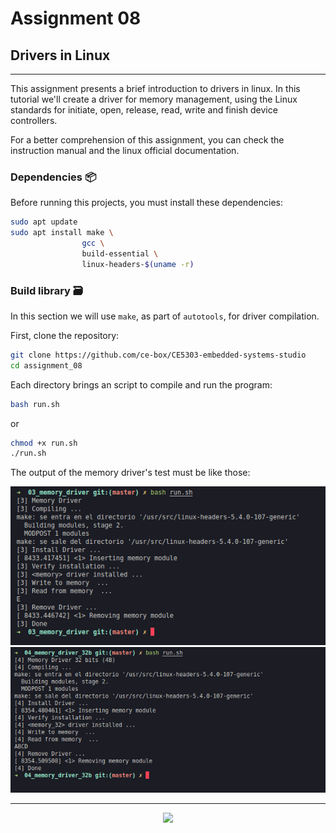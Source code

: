 # Assignment 08

## Drivers in Linux

***

This assignment presents a brief introduction to drivers in linux. In this tutorial we'll create a driver for memory management, using the Linux standards for initiate, open, release, read, write and finish device controllers.

For a better comprehension of this assignment, you can check the instruction manual and the linux official documentation.

### Dependencies 📦

Before running this projects, you must install these dependencies:

```sh
sudo apt update
sudo apt install make \ 
                gcc \
                build-essential \
                linux-headers-$(uname -r)
```

### Build library 🗃

In this section we will use `make`, as part of `autotools`, for driver compilation.

First, clone the repository:

```sh
git clone https://github.com/ce-box/CE5303-embedded-systems-studio
cd assignment_08
```

Each directory brings an script to compile and run the program:

```sh
bash run.sh
```

or

```sh
chmod +x run.sh
./run.sh
```

The output of the memory driver's test must be like those:

![Memory Driver (1 bit)](https://github.com/ce-box/CE5303-embedded-systems-studio/blob/master/assignment_08/imgs/mem1.png)
![Memory Driver (32 bit)](https://github.com/ce-box/CE5303-embedded-systems-studio/blob/master/assignment_08/imgs/mem32.png)

***

<p align="center">
<img src="https://static.platzi.com/media/achievements/badge-programacion-microcontroladores-pic-c-d3093418-a0e3-4b95-a6c2-77cf06af37f9.png" width="75"/>
</p>
